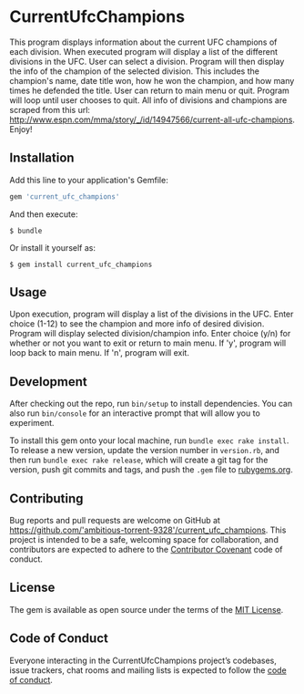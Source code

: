 # CurrentUfcChampions

  This program displays information about the current UFC champions of each division. When executed program will display a list of the different divisions in the UFC. User can select a division. Program will then display the info of the champion of the selected division. This includes the champion's name, date title won, how he won the champion, and how many times he defended the title. User can return to main menu or quit. Program will loop until user chooses to quit. All info of divisions and champions are scraped from this url: http://www.espn.com/mma/story/_/id/14947566/current-all-ufc-champions. Enjoy!

## Installation

Add this line to your application's Gemfile:

```ruby
gem 'current_ufc_champions'
```

And then execute:

    $ bundle

Or install it yourself as:

    $ gem install current_ufc_champions

## Usage

  Upon execution, program will display a list of the divisions in the UFC. Enter choice (1-12) to see the champion and more info of desired division. Program will display selected division/champion info. Enter choice (y/n) for whether or not you want to exit or return to main menu. If 'y', program will loop back to main menu. If 'n', program will exit.

## Development

After checking out the repo, run `bin/setup` to install dependencies. You can also run `bin/console` for an interactive prompt that will allow you to experiment.

To install this gem onto your local machine, run `bundle exec rake install`. To release a new version, update the version number in `version.rb`, and then run `bundle exec rake release`, which will create a git tag for the version, push git commits and tags, and push the `.gem` file to [rubygems.org](https://rubygems.org).

## Contributing

Bug reports and pull requests are welcome on GitHub at https://github.com/'ambitious-torrent-9328'/current_ufc_champions. This project is intended to be a safe, welcoming space for collaboration, and contributors are expected to adhere to the [Contributor Covenant](http://contributor-covenant.org) code of conduct.

## License

The gem is available as open source under the terms of the [MIT License](https://opensource.org/licenses/MIT).

## Code of Conduct

Everyone interacting in the CurrentUfcChampions project’s codebases, issue trackers, chat rooms and mailing lists is expected to follow the [code of conduct](https://github.com/'ambitious-torrent-9328'/current_ufc_champions/blob/master/CODE_OF_CONDUCT.md).
